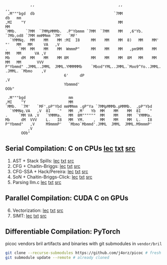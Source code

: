 ```
           ,,                                     ,,                      ,,                   
 .M"""bgd  db                                   `7MM                      db   mm              
,MI    "Y                                         MM                           MM              
`MMb.    `7MM  `7MMpMMMb.  .P"Ybmmm `7MM  `7MM    MM   ,6"Yb.  `7Mb,od8 `7MM mmMMmm `7M'   `MF'
  `YMMNq.  MM    MM    MM :MI  I8     MM    MM    MM  8)   MM    MM' "'   MM   MM     VA   ,V  
.     `MM  MM    MM    MM  WmmmP"     MM    MM    MM   ,pm9MM    MM       MM   MM      VA ,V   
Mb     dM  MM    MM    MM 8M          MM    MM    MM  8M   MM    MM       MM   MM       VVV    
P"Ybmmd" .JMML..JMML  JMML.YMMMMMb    `Mbod"YML..JMML.`Moo9^Yo..JMML.   .JMML. `Mbmo    ,V     
                          6'     dP                                                    ,V      
                          Ybmmmd'                                                   OOb"
                                                                  
 .M"""bgd                   mm                                    
,MI    "Y                   MM                                    
`MMb.  `7M'   `MF',pP"Ybd mmMMmm .gP"Ya `7MMpMMMb.pMMMb.  ,pP"Ybd 
  `YMMNq.VA   ,V  8I   `"   MM  ,M'   Yb  MM    MM    MM  8I   `" 
.     `MM VA ,V   `YMMMa.   MM  8M""""""  MM    MM    MM  `YMMMa. 
Mb     dM  VVV    L.   I8   MM  YM.    ,  MM    MM    MM  L.   I8 
P"Ybmmd"   ,V     M9mmmP'   `Mbmo`Mbmmd'.JMML  JMML  JMML.M9mmmP' 
          ,V                                                      
       OOb"
```

Serial Compilation: C on CPUs [lec]() [txt]() [src]()
---
1. AST + Stack Spills: [lec]() [txt](https://j4orz.ai/zero-to-hero/ch1.html) [src]()
2. CFG + Chaitin-Briggs: [lec]() [txt](https://j4orz.ai/zero-to-hero/ch2.html) [src]()
3. CFG-SSA + Hack/Pereira: [lec]() [txt](https://j4orz.ai/zero-to-hero/ch3.html) [src]()
4. SoN + Chaitin-Briggs-Click: [lec]() [txt](https://j4orz.ai/zero-to-hero/ch4.html) [src]()
5. Parsing llm.c [lec]() [txt]() [src]()

Parallel Compilation: CUDA C on GPUs
---
6. Vectorization: [lec]() [txt]() [src]()
7. SIMT: [lec]() [txt]() [src]()

Differentiable Compilation: PyTorch
---





picoc vendors bril artifacts and binaries with git submodules in `vendor/bril`
```sh
git clone --recurse-submodules https://github.com/j4orz/picoc # fresh
git submodule update --remote # already cloned
```